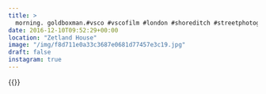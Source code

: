 ```yaml
---
title: >
  morning. goldboxman.#vsco #vscofilm #london #shoreditch #streetphotography #morning #sunrise #architecture
date: 2016-12-10T09:52:29+00:00
location: "Zetland House"
image: "/img/f8d711e0a33c3687e0681d77457e3c19.jpg"
draft: false
instagram: true
---
```


{{<photo src="/img/f8d711e0a33c3687e0681d77457e3c19.jpg">}}
